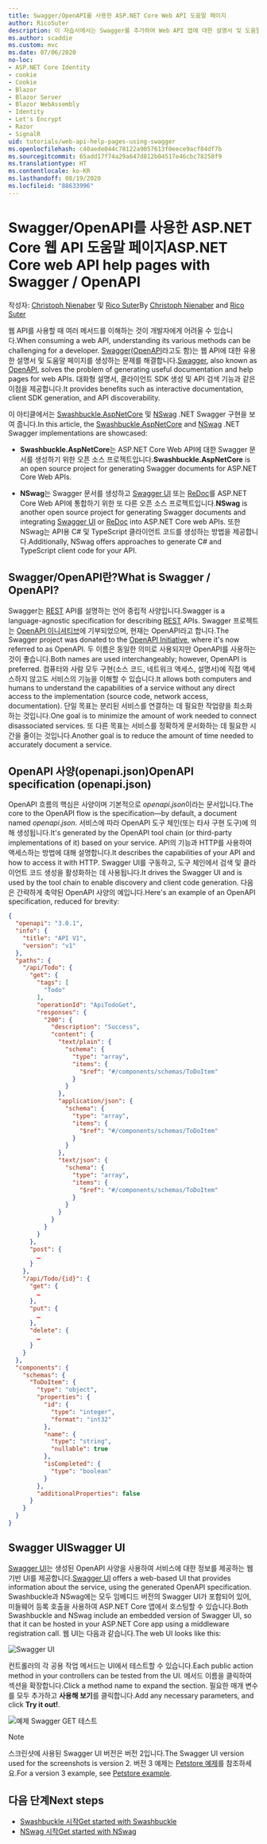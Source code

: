 ```yaml
---
title: Swagger/OpenAPI를 사용한 ASP.NET Core Web API 도움말 페이지
author: RicoSuter
description: 이 자습서에서는 Swagger를 추가하여 Web API 앱에 대한 설명서 및 도움말 페이지를 생성하는 연습을 제공합니다.
ms.author: scaddie
ms.custom: mvc
ms.date: 07/06/2020
no-loc:
- ASP.NET Core Identity
- cookie
- Cookie
- Blazor
- Blazor Server
- Blazor WebAssembly
- Identity
- Let's Encrypt
- Razor
- SignalR
uid: tutorials/web-api-help-pages-using-swagger
ms.openlocfilehash: c40aede044c78122a9057613f0eece9acf84df7b
ms.sourcegitcommit: 65add17f74a29a647d812b04517e46cbc78258f9
ms.translationtype: HT
ms.contentlocale: ko-KR
ms.lasthandoff: 08/19/2020
ms.locfileid: "88633996"
---
```

# <a name="aspnet-core-web-api-help-pages-with-swagger--openapi"></a><span data-ttu-id="a6a56-103">Swagger/OpenAPI를 사용한 ASP.NET Core 웹 API 도움말 페이지</span><span class="sxs-lookup"><span data-stu-id="a6a56-103">ASP.NET Core web API help pages with Swagger / OpenAPI</span></span>

<span data-ttu-id="a6a56-104">작성자: [Christoph Nienaber](https://twitter.com/zuckerthoben) 및 [Rico Suter](https://blog.rsuter.com/)</span><span class="sxs-lookup"><span data-stu-id="a6a56-104">By [Christoph Nienaber](https://twitter.com/zuckerthoben) and [Rico Suter](https://blog.rsuter.com/)</span></span>

<span data-ttu-id="a6a56-105">웹 API를 사용할 때 여러 메서드를 이해하는 것이 개발자에게 어려울 수 있습니다.</span><span class="sxs-lookup"><span data-stu-id="a6a56-105">When consuming a web API, understanding its various methods can be challenging for a developer.</span></span> <span data-ttu-id="a6a56-106">[Swagger](https://swagger.io/)([OpenAPI](https://www.openapis.org/)라고도 함)는 웹 API에 대한 유용한 설명서 및 도움말 페이지를 생성하는 문제를 해결합니다.</span><span class="sxs-lookup"><span data-stu-id="a6a56-106">[Swagger](https://swagger.io/), also known as [OpenAPI](https://www.openapis.org/), solves the problem of generating useful documentation and help pages for web APIs.</span></span> <span data-ttu-id="a6a56-107">대화형 설명서, 클라이언트 SDK 생성 및 API 검색 기능과 같은 이점을 제공합니다.</span><span class="sxs-lookup"><span data-stu-id="a6a56-107">It provides benefits such as interactive documentation, client SDK generation, and API discoverability.</span></span>

<span data-ttu-id="a6a56-108">이 아티클에서는 [Swashbuckle.AspNetCore](https://github.com/domaindrivendev/Swashbuckle.AspNetCore) 및 [NSwag](https://github.com/RicoSuter/NSwag) .NET Swagger 구현을 보여 줍니다.</span><span class="sxs-lookup"><span data-stu-id="a6a56-108">In this article, the [Swashbuckle.AspNetCore](https://github.com/domaindrivendev/Swashbuckle.AspNetCore) and [NSwag](https://github.com/RicoSuter/NSwag) .NET Swagger implementations are showcased:</span></span>

* <span data-ttu-id="a6a56-109">**Swashbuckle.AspNetCore**는 ASP.NET Core Web API에 대한 Swagger 문서를 생성하기 위한 오픈 소스 프로젝트입니다.</span><span class="sxs-lookup"><span data-stu-id="a6a56-109">**Swashbuckle.AspNetCore** is an open source project for generating Swagger documents for ASP.NET Core Web APIs.</span></span>

* <span data-ttu-id="a6a56-110">**NSwag**는 Swagger 문서를 생성하고 [Swagger UI](https://swagger.io/swagger-ui/) 또는 [ReDoc](https://github.com/Rebilly/ReDoc)를 ASP.NET Core Web API에 통합하기 위한 또 다른 오픈 소스 프로젝트입니다.</span><span class="sxs-lookup"><span data-stu-id="a6a56-110">**NSwag** is another open source project for generating Swagger documents and integrating [Swagger UI](https://swagger.io/swagger-ui/) or [ReDoc](https://github.com/Rebilly/ReDoc) into ASP.NET Core web APIs.</span></span> <span data-ttu-id="a6a56-111">또한 NSwag는 API용 C# 및 TypeScript 클라이언트 코드를 생성하는 방법을 제공합니다.</span><span class="sxs-lookup"><span data-stu-id="a6a56-111">Additionally, NSwag offers approaches to generate C# and TypeScript client code for your API.</span></span>

## <a name="what-is-swagger--openapi"></a><span data-ttu-id="a6a56-112">Swagger/OpenAPI란?</span><span class="sxs-lookup"><span data-stu-id="a6a56-112">What is Swagger / OpenAPI?</span></span>

<span data-ttu-id="a6a56-113">Swagger는 [REST](https://en.wikipedia.org/wiki/Representational_state_transfer) API를 설명하는 언어 중립적 사양입니다.</span><span class="sxs-lookup"><span data-stu-id="a6a56-113">Swagger is a language-agnostic specification for describing [REST](https://en.wikipedia.org/wiki/Representational_state_transfer) APIs.</span></span> <span data-ttu-id="a6a56-114">Swagger 프로젝트는 [OpenAPI 이니셔티브](https://www.openapis.org/)에 기부되었으며, 현재는 OpenAPI라고 합니다.</span><span class="sxs-lookup"><span data-stu-id="a6a56-114">The Swagger project was donated to the [OpenAPI Initiative](https://www.openapis.org/), where it's now referred to as OpenAPI.</span></span> <span data-ttu-id="a6a56-115">두 이름은 동일한 의미로 사용되지만 OpenAPI를 사용하는 것이 좋습니다.</span><span class="sxs-lookup"><span data-stu-id="a6a56-115">Both names are used interchangeably; however, OpenAPI is preferred.</span></span> <span data-ttu-id="a6a56-116">컴퓨터와 사람 모두 구현(소스 코드, 네트워크 액세스, 설명서)에 직접 액세스하지 않고도 서비스의 기능을 이해할 수 있습니다.</span><span class="sxs-lookup"><span data-stu-id="a6a56-116">It allows both computers and humans to understand the capabilities of a service without any direct access to the implementation (source code, network access, documentation).</span></span> <span data-ttu-id="a6a56-117">단일 목표는 분리된 서비스를 연결하는 데 필요한 작업량을 최소화하는 것입니다.</span><span class="sxs-lookup"><span data-stu-id="a6a56-117">One goal is to minimize the amount of work needed to connect disassociated services.</span></span> <span data-ttu-id="a6a56-118">또 다른 목표는 서비스를 정확하게 문서화하는 데 필요한 시간을 줄이는 것입니다.</span><span class="sxs-lookup"><span data-stu-id="a6a56-118">Another goal is to reduce the amount of time needed to accurately document a service.</span></span>

## <a name="openapi-specification-openapijson"></a><span data-ttu-id="a6a56-119">OpenAPI 사양(openapi.json)</span><span class="sxs-lookup"><span data-stu-id="a6a56-119">OpenAPI specification (openapi.json)</span></span>

<span data-ttu-id="a6a56-120">OpenAPI 흐름의 핵심은 사양이며 기본적으로 *openapi.json*이라는 문서입니다.</span><span class="sxs-lookup"><span data-stu-id="a6a56-120">The core to the OpenAPI flow is the specification&mdash;by default, a document named *openapi.json*.</span></span> <span data-ttu-id="a6a56-121">서비스에 따라 OpenAPI 도구 체인(또는 타사 구현 도구)에 의해 생성됩니다.</span><span class="sxs-lookup"><span data-stu-id="a6a56-121">It's generated by the OpenAPI tool chain (or third-party implementations of it) based on your service.</span></span> <span data-ttu-id="a6a56-122">API의 기능과 HTTP를 사용하여 액세스하는 방법에 대해 설명합니다.</span><span class="sxs-lookup"><span data-stu-id="a6a56-122">It describes the capabilities of your API and how to access it with HTTP.</span></span> <span data-ttu-id="a6a56-123">Swagger UI를 구동하고, 도구 체인에서 검색 및 클라이언트 코드 생성을 활성화하는 데 사용됩니다.</span><span class="sxs-lookup"><span data-stu-id="a6a56-123">It drives the Swagger UI and is used by the tool chain to enable discovery and client code generation.</span></span> <span data-ttu-id="a6a56-124">다음은 간략하게 축약된 OpenAPI 사양의 예입니다.</span><span class="sxs-lookup"><span data-stu-id="a6a56-124">Here's an example of an OpenAPI specification, reduced for brevity:</span></span>

```json
{
  "openapi": "3.0.1",
  "info": {
    "title": "API V1",
    "version": "v1"
  },
  "paths": {
    "/api/Todo": {
      "get": {
        "tags": [
          "Todo"
        ],
        "operationId": "ApiTodoGet",
        "responses": {
          "200": {
            "description": "Success",
            "content": {
              "text/plain": {
                "schema": {
                  "type": "array",
                  "items": {
                    "$ref": "#/components/schemas/ToDoItem"
                  }
                }
              },
              "application/json": {
                "schema": {
                  "type": "array",
                  "items": {
                    "$ref": "#/components/schemas/ToDoItem"
                  }
                }
              },
              "text/json": {
                "schema": {
                  "type": "array",
                  "items": {
                    "$ref": "#/components/schemas/ToDoItem"
                  }
                }
              }
            }
          }
        }
      },
      "post": {
        …
      }
    },
    "/api/Todo/{id}": {
      "get": {
        …
      },
      "put": {
        …
      },
      "delete": {
        …
      }
    }
  },
  "components": {
    "schemas": {
      "ToDoItem": {
        "type": "object",
        "properties": {
          "id": {
            "type": "integer",
            "format": "int32"
          },
          "name": {
            "type": "string",
            "nullable": true
          },
          "isCompleted": {
            "type": "boolean"
          }
        },
        "additionalProperties": false
      }
    }
  }
}
```

## <a name="swagger-ui"></a><span data-ttu-id="a6a56-125">Swagger UI</span><span class="sxs-lookup"><span data-stu-id="a6a56-125">Swagger UI</span></span>

<span data-ttu-id="a6a56-126">[Swagger UI](https://swagger.io/swagger-ui/)는 생성된 OpenAPI 사양을 사용하여 서비스에 대한 정보를 제공하는 웹 기반 UI를 제공합니다.</span><span class="sxs-lookup"><span data-stu-id="a6a56-126">[Swagger UI](https://swagger.io/swagger-ui/) offers a web-based UI that provides information about the service, using the generated OpenAPI specification.</span></span> <span data-ttu-id="a6a56-127">Swashbuckle과 NSwag에는 모두 임베디드 버전의 Swagger UI가 포함되어 있어, 미들웨어 등록 호출을 사용하여 ASP.NET Core 앱에서 호스팅할 수 있습니다.</span><span class="sxs-lookup"><span data-stu-id="a6a56-127">Both Swashbuckle and NSwag include an embedded version of Swagger UI, so that it can be hosted in your ASP.NET Core app using a middleware registration call.</span></span> <span data-ttu-id="a6a56-128">웹 UI는 다음과 같습니다.</span><span class="sxs-lookup"><span data-stu-id="a6a56-128">The web UI looks like this:</span></span>

![Swagger UI](web-api-help-pages-using-swagger/_static/swagger-ui.png)

<span data-ttu-id="a6a56-130">컨트롤러의 각 공용 작업 메서드는 UI에서 테스트할 수 있습니다.</span><span class="sxs-lookup"><span data-stu-id="a6a56-130">Each public action method in your controllers can be tested from the UI.</span></span> <span data-ttu-id="a6a56-131">메서드 이름을 클릭하여 섹션을 확장합니다.</span><span class="sxs-lookup"><span data-stu-id="a6a56-131">Click a method name to expand the section.</span></span> <span data-ttu-id="a6a56-132">필요한 매개 변수를 모두 추가하고 **사용해 보기**를 클릭합니다.</span><span class="sxs-lookup"><span data-stu-id="a6a56-132">Add any necessary parameters, and click **Try it out!**.</span></span>

![예제 Swagger GET 테스트](web-api-help-pages-using-swagger/_static/get-try-it-out.png)

> [!NOTE]
> <span data-ttu-id="a6a56-134">스크린샷에 사용된 Swagger UI 버전은 버전 2입니다.</span><span class="sxs-lookup"><span data-stu-id="a6a56-134">The Swagger UI version used for the screenshots is version 2.</span></span> <span data-ttu-id="a6a56-135">버전 3 예제는 [Petstore 예제](https://petstore.swagger.io/)를 참조하세요.</span><span class="sxs-lookup"><span data-stu-id="a6a56-135">For a version 3 example, see [Petstore example](https://petstore.swagger.io/).</span></span>

## <a name="next-steps"></a><span data-ttu-id="a6a56-136">다음 단계</span><span class="sxs-lookup"><span data-stu-id="a6a56-136">Next steps</span></span>

* [<span data-ttu-id="a6a56-137">Swashbuckle 시작</span><span class="sxs-lookup"><span data-stu-id="a6a56-137">Get started with Swashbuckle</span></span>](xref:tutorials/get-started-with-swashbuckle)
* [<span data-ttu-id="a6a56-138">NSwag 시작</span><span class="sxs-lookup"><span data-stu-id="a6a56-138">Get started with NSwag</span></span>](xref:tutorials/get-started-with-nswag)
